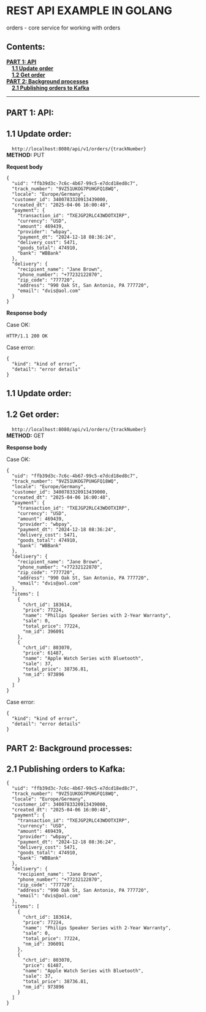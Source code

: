 # REST API EXAMPLE IN GOLANG

orders - core service for working with orders

Contents:
-
**[PART 1: API](#1)**    
&emsp;**[1.1 Update order](#1.1)**    
&emsp;**[1.2 Get order](#1.2)**    
**[PART 2: Background processes](#2)**    
&emsp;**[2.1 Publishing orders to Kafka](#2.1)**      

---

## <a name="1">PART 1: API:</a>

## <a name="1.1">1.1 Update order:</a>

&emsp;`http://localhost:8080/api/v1/orders/{trackNumber}`  
**METHOD:** PUT

**Request body**
```json5
{
  "uid": "ffb39d3c-7c6c-4b67-99c5-e7dcd18ed8c7",
  "track_number": "9VZ51UKOG7PUHGFQ18WQ",
  "locale": "Europe/Germany",
  "customer_id": 3400783320913439000,
  "created_dt": "2025-04-06 16:00:48",
  "payment": {
    "transaction_id": "TXEJGP2RLC43WDOTXIRP",
    "currency": "USD",
    "amount": 469439,
    "provider": "wbpay",
    "payment_dt": "2024-12-18 08:36:24",
    "delivery_cost": 5471,
    "goods_total": 474910,
    "bank": "WBBank"
  },
  "delivery": {
    "recipient_name": "Jane Brown",
    "phone_number": "+77232122870",
    "zip_code": "777720",
    "address": "990 Oak St, San Antonio, PA 777720",
    "email": "dvis@aol.com"
  }
}
```

**Response body**

Case OK:

`HTTP/1.1 200 OK`

Case error:

```json5
{
  "kind": "kind of error",
  "detail": "error details"
}
```

## <a name="1.1">1.1 Update order:</a>

## <a name="1.2">1.2 Get order:</a>

&emsp;`http://localhost:8080/api/v1/orders/{trackNumber}`  
**METHOD:** GET

**Response body**

Case OK:

```json5
{
  "uid": "ffb39d3c-7c6c-4b67-99c5-e7dcd18ed8c7",
  "track_number": "9VZ51UKOG7PUHGFQ18WQ",
  "locale": "Europe/Germany",
  "customer_id": 3400783320913439000,
  "created_dt": "2025-04-06 16:00:48",
  "payment": {
    "transaction_id": "TXEJGP2RLC43WDOTXIRP",
    "currency": "USD",
    "amount": 469439,
    "provider": "wbpay",
    "payment_dt": "2024-12-18 08:36:24",
    "delivery_cost": 5471,
    "goods_total": 474910,
    "bank": "WBBank"
  },
  "delivery": {
    "recipient_name": "Jane Brown",
    "phone_number": "+77232122870",
    "zip_code": "777720",
    "address": "990 Oak St, San Antonio, PA 777720",
    "email": "dvis@aol.com"
  },
  "items": [
    {
      "chrt_id": 183614,
      "price": 77224,
      "name": "Philips Speaker Series with 2-Year Warranty",
      "sale": 0,
      "total_price": 77224,
      "nm_id": 396091
    },
    {
      "chrt_id": 803070,
      "price": 61487,
      "name": "Apple Watch Series with Bluetooth",
      "sale": 37,
      "total_price": 38736.81,
      "nm_id": 973896
    }
  ]
}
```

Case error:

```json5
{
  "kind": "kind of error",
  "detail": "error details"
}
```

## <a name="2">PART 2: Background processes:</a>

## <a name="2.1">2.1 Publishing orders to Kafka:</a>

```json5
{
  "uid": "ffb39d3c-7c6c-4b67-99c5-e7dcd18ed8c7",
  "track_number": "9VZ51UKOG7PUHGFQ18WQ",
  "locale": "Europe/Germany",
  "customer_id": 3400783320913439000,
  "created_dt": "2025-04-06 16:00:48",
  "payment": {
    "transaction_id": "TXEJGP2RLC43WDOTXIRP",
    "currency": "USD",
    "amount": 469439,
    "provider": "wbpay",
    "payment_dt": "2024-12-18 08:36:24",
    "delivery_cost": 5471,
    "goods_total": 474910,
    "bank": "WBBank"
  },
  "delivery": {
    "recipient_name": "Jane Brown",
    "phone_number": "+77232122870",
    "zip_code": "777720",
    "address": "990 Oak St, San Antonio, PA 777720",
    "email": "dvis@aol.com"
  },
  "items": [
    {
      "chrt_id": 183614,
      "price": 77224,
      "name": "Philips Speaker Series with 2-Year Warranty",
      "sale": 0,
      "total_price": 77224,
      "nm_id": 396091
    },
    {
      "chrt_id": 803070,
      "price": 61487,
      "name": "Apple Watch Series with Bluetooth",
      "sale": 37,
      "total_price": 38736.81,
      "nm_id": 973896
    }
  ]
}
```